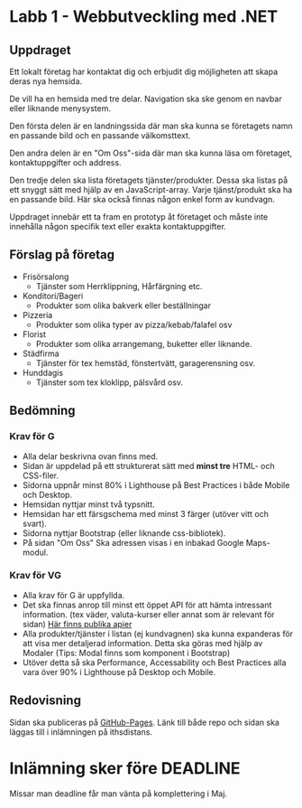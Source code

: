 <div class="activity-description" id="intro">
            <div class="box generalbox boxaligncenter"><div class="no-overflow"><p dir="ltr" style="text-align: left;"></p><h1 data-line="0" dir="auto" id="labb-1---webbutveckling-med-net">Labb 1 - Webbutveckling med .NET</h1><h2 data-line="2" dir="auto" id="uppdraget">Uppdraget</h2><p data-line="4" dir="auto">Ett lokalt företag har kontaktat dig och erbjudit dig möjligheten att skapa deras nya hemsida.</p><p data-line="4" dir="auto">De vill ha en hemsida med tre delar. Navigation ska ske genom en navbar eller liknande menysystem.</p><p data-line="6" dir="auto">Den första delen är en landningssida där man ska kunna se företagets namn en passande bild och en passande välkomsttext.</p><p data-line="8" dir="auto">Den andra delen är en "Om Oss"-sida där man ska kunna läsa om företaget, kontaktuppgifter och address.</p><p data-line="10" dir="auto">Den tredje delen ska lista företagets tjänster/produkter. Dessa ska listas på ett snyggt sätt med hjälp av en JavaScript-array. Varje tjänst/produkt ska ha en passande bild. Här ska också finnas någon enkel form av kundvagn.</p><p data-line="12" dir="auto">Uppdraget innebär ett ta fram en prototyp åt företaget och måste inte innehålla någon specifik text eller exakta kontaktuppgifter.</p><h2 data-line="14" dir="auto" id="f%C3%B6rslag-p%C3%A5-f%C3%B6retag">Förslag på företag</h2><ul data-line="16" dir="auto"><li data-line="16" dir="auto">Frisörsalong<ul data-line="17" dir="auto"><li data-line="17" dir="auto">Tjänster som Herrklippning, Hårfärgning etc.</li></ul></li><li data-line="18" dir="auto">Konditori/Bageri<ul data-line="19" dir="auto"><li data-line="19" dir="auto">Produkter som olika bakverk eller beställningar</li></ul></li><li data-line="20" dir="auto">Pizzeria<ul data-line="21" dir="auto"><li data-line="21" dir="auto">Produkter som olika typer av pizza/kebab/falafel osv</li></ul></li><li data-line="22" dir="auto">Florist<ul data-line="23" dir="auto"><li data-line="23" dir="auto">Produkter som olika arrangemang, buketter eller liknande.</li></ul></li><li data-line="24" dir="auto">Städfirma<ul data-line="25" dir="auto"><li data-line="25" dir="auto">Tjänster för tex hemstäd, fönstertvätt, garagerensning osv.</li></ul></li><li data-line="26" dir="auto">Hunddagis<ul data-line="27" dir="auto"><li data-line="27" dir="auto">Tjänster som tex kloklipp, pälsvård osv.</li></ul></li></ul><h2 data-line="29" dir="auto" id="bed%C3%B6mning">Bedömning</h2><h3 data-line="31" dir="auto" id="krav-f%C3%B6r-g">Krav för G</h3><ul data-line="33" dir="auto"><li data-line="33" dir="auto">Alla delar beskrivna ovan finns med.</li><li data-line="34" dir="auto">Sidan är uppdelad på ett strukturerat sätt med&nbsp;<strong>minst tre</strong>&nbsp;HTML- och CSS-filer.</li><li data-line="39" dir="auto">Sidorna uppnår minst 80% i Lighthouse på Best Practices i både Mobile och Desktop.</li><li data-line="40" dir="auto">Hemsidan nyttjar minst två typsnitt.</li><li data-line="41" dir="auto">Hemsidan har ett färsgschema med minst 3 färger (utöver vitt och svart).</li><li data-line="42" dir="auto">Sidorna nyttjar Bootstrap (eller liknande css-bibliotek).</li><li data-line="43" dir="auto">På sidan "Om Oss" Ska adressen visas i en inbakad Google Maps-modul.</li></ul><h3 data-line="45" dir="auto" id="krav-f%C3%B6r-vg">Krav för VG</h3><ul data-line="47" dir="auto"><li data-line="47" dir="auto">Alla krav för G är uppfyllda.</li><li data-line="48" dir="auto">Det ska finnas anrop till minst ett öppet API för att hämta intressant information. (tex väder, valuta-kurser eller annat som är relevant för sidan)&nbsp;<a href="https://github.com/public-api-lists/public-api-lists" data-href="https://github.com/public-api-lists/public-api-lists" title="https://github.com/public-api-lists/public-api-lists">Här finns publika apier</a></li><li data-line="49" dir="auto">Alla produkter/tjänster i listan (ej kundvagnen) ska kunna expanderas för att visa mer detaljerad information. Detta ska göras med hjälp av Modaler (Tips: Modal finns som komponent i Bootstrap)</li><li data-line="50" dir="auto">Utöver detta så ska Performance, Accessability och Best Practices alla vara över 90% i Lighthouse på Desktop och Mobile.</li></ul><h2 data-line="52" dir="auto" id="redovisning">Redovisning</h2><p data-line="53" dir="auto">Sidan ska publiceras på&nbsp;<a href="https://pages.github.com/" data-href="https://pages.github.com/" title="https://pages.github.com/">GitHub-Pages</a>. Länk till både repo och sidan ska läggas till i inlämningen på ithsdistans.</p><h1 data-line="55" dir="auto" id="inl%C3%A4mning-sker-f%C3%B6re-deadline">Inlämning sker före DEADLINE</h1><p data-line="57" dir="auto">Missar man deadline får man vänta på komplettering i Maj.</p><br><p></p></div></div>
        </div>
